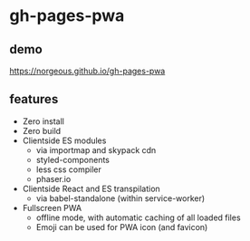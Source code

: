# gh-pages-pwa

## demo

https://norgeous.github.io/gh-pages-pwa

## features

- Zero install
- Zero build
- Clientside ES modules
  - via importmap and skypack cdn
  - styled-components
  - less css compiler
  - phaser.io
- Clientside React and ES transpilation
  - via babel-standalone (within service-worker)
- Fullscreen PWA
  - offline mode, with automatic caching of all loaded files
  - Emoji can be used for PWA icon (and favicon)

